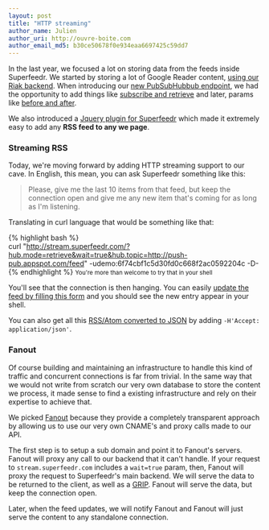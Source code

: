 ```yaml
---
layout: post
title: "HTTP streaming"
author_name: Julien
author_uri: http://ouvre-boite.com
author_email_md5: b30ce50678f0e934eaa6697425c59dd7
---
```


In the last year, we focused a lot on storing data from the feeds inside Superfeedr. We started by storing a lot of Google Reader content, [using our Riak backend](http://blog.superfeedr.com/google-reader-api-riak/). When introducing our [new PubSubHubbub endpoint](http://blog.superfeedr.com/push-endpoint/), we had the opportunity to add things like [subscribe and retrieve](http://blog.superfeedr.com/subscribe-retrieve/) and later, params like [before and after](http://blog.superfeedr.com/retrieve-before-after/). 

We also introduced a [Jquery plugin for Superfeedr](http://blog.superfeedr.com/jquery-superfeedr/) which made it extremely easy to add any **RSS feed to any we page**.

### Streaming RSS

Today, we're moving forward by adding HTTP streaming support to our cave. In English, this mean, you can ask Superfeedr something like this:

> Please, give me the last 10 items from that feed, but keep the connection open and give me any new item that's coming for as long as I'm listening.

Translating in curl language that would be something like that:

{% highlight bash %}  
curl "http://stream.superfeedr.com/?hub.mode=retrieve&wait=true&hub.topic=http://push-pub.appspot.com/feed" 
-udemo:6f74cbf1c5d30fd0c668f2ac0592204c -D-
{% endhighlight %}
<small>You're more than welcome to try that in your shell</small>

You'll see that the connection is then hanging. You can easily [update the feed by filling this form](http://push-pub.appspot.com/) and you should see the new entry appear in your shell.

You can also get all this [RSS/Atom converted to JSON](http://documentation.superfeedr.com/schema.html#json) by adding <code>-H'Accept: application/json'</code>.

### Fanout

Of course building and maintaining an infrastructure to handle this kind of traffic and concurrent connections is far from trivial. In the same way that we would not write from scratch our very own database to store the content we process, it made sense to find a existing infrastructure and rely on their expertise to achieve that.

We picked [Fanout](https://fanout.io/) because they provide a completely transparent approach by allowing us to use our very own CNAME's and proxy calls made to our API. 

The first step is to setup a sub domain and point it to Fanout's servers. Fanout will proxy any call to our backend that it can't handle. If your request to `stream.superfeedr.com` includes a `wait=true` param, then, Fanout will proxy the request to Superfeedr's main backend. We will serve the data to be returned to the client, as well as a [GRIP](http://blog.fanout.io/2013/02/10/http-grip-proxy-hold-technique/). Fanout will serve the data, but keep the connection open.

Later, when the feed updates, we will notify Fanout and Fanout will just serve the content to any standalone connection.






